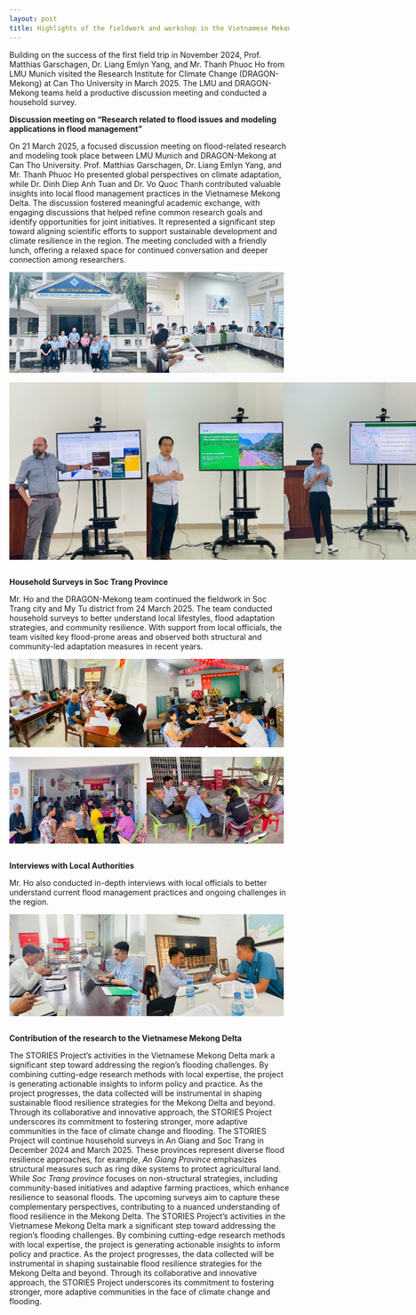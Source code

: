 ```yaml
---
layout: post
title: Highlights of the fieldwork and workshop in the Vietnamese Mekong Delta
---
```


Building on the success of the first field trip in November 2024, Prof. Matthias Garschagen, Dr. Liang Emlyn Yang, and Mr. Thanh Phuoc Ho from LMU Munich visited the Research Institute for Climate Change (DRAGON-Mekong) at Can Tho University in March 2025. The LMU and DRAGON-Mekong teams held a productive discussion meeting and conducted a household survey.

**Discussion meeting on “Research related to flood issues and modeling applications in flood management”**

On 21 March 2025, a focused discussion meeting on flood-related research and modeling took place between LMU Munich and DRAGON-Mekong at Can Tho University. Prof. Matthias Garschagen, Dr. Liang Emlyn Yang, and Mr. Thanh Phuoc Ho presented global perspectives on climate adaptation, while Dr. Dinh Diep Anh Tuan and Dr. Vo Quoc Thanh contributed valuable insights into local flood management practices in the Vietnamese Mekong Delta.
The discussion fostered meaningful academic exchange, with engaging discussions that helped refine common research goals and identify opportunities for joint initiatives. It represented a significant step toward aligning scientific efforts to support sustainable development and climate resilience in the region.
The meeting concluded with a friendly lunch, offering a relaxed space for continued conversation and deeper connection among researchers.


<div style="display: flex;">
  <img src="/assets/images/content/Fieldwork_VMD_2025.04.20.jpg" style="width: 49%;">
  <img src="/assets/images/content/Fieldwork_VMD_2025.04.20-1.jpg" style="width: 49%;">
</div>
<br>
<div style="display: flex;">
  <img src="/assets/images/content/Fieldwork_VMD_2025.04.20-2.jpg" style="width: 49%;">
  <img src="/assets/images/content/Fieldwork_VMD_2025.04.20-3.jpg" style="width: 49%;">
  <img src="/assets/images/content/Fieldwork_VMD_2025.04.20-4.jpg" style="width: 49%;">
</div>
<br>

**Household Surveys in Soc Trang Province**

Mr. Ho and the DRAGON-Mekong team continued the fieldwork in Soc Trang city and My Tu district from 24 March 2025. The team conducted household surveys to better understand local lifestyles, flood adaptation strategies, and community resilience. With support from local officials, the team visited key flood-prone areas and observed both structural and community-led adaptation measures in recent years.


<div style="display: flex;">
  <img src="/assets/images/content/Fieldwork_VMD_2025.04.20-5.jpg" style="width: 49%;">
  <img src="/assets/images/content/Fieldwork_VMD_2025.04.20-6.jpg" style="width: 49%;">
</div>
<br>
<div style="display: flex;">
  <img src="/assets/images/content/Fieldwork_VMD_2025.04.20-7.jpg" style="width: 49%;">
  <img src="/assets/images/content/Fieldwork_VMD_2025.04.20-8.jpg" style="width: 49%;">
</div>
<br>


**Interviews with Local Authorities**

Mr. Ho also conducted in-depth interviews with local officials to better understand current flood management practices and ongoing challenges in the region.

<div style="display: flex;">
  <img src="/assets/images/content/Fieldwork_VMD_2025.04.20-9.jpg" style="width: 49%;">
  <img src="/assets/images/content/Fieldwork_VMD_2025.04.20-10.jpg" style="width: 49%;">
</div>
<br>


**Contribution of the research to the Vietnamese Mekong Delta**

The STORIES Project’s activities in the Vietnamese Mekong Delta mark a significant step toward addressing the region’s flooding challenges. By combining cutting-edge research methods with local expertise, the project is generating actionable insights to inform policy and practice. As the project progresses, the data collected will be instrumental in shaping sustainable flood resilience strategies for the Mekong Delta and beyond. Through its collaborative and innovative approach, the STORIES Project underscores its commitment to fostering stronger, more adaptive communities in the face of climate change and flooding.
The STORIES Project will continue household surveys in An Giang and Soc Trang in December 2024 and March 2025. These provinces represent diverse flood resilience approaches, for example, *An Giang Province* emphasizes structural measures such as ring dike systems to protect agricultural land. While *Soc Trang province* focuses on non-structural strategies, including community-based initiatives and adaptive farming practices, which enhance resilience to seasonal floods. The upcoming surveys aim to capture these complementary perspectives, contributing to a nuanced understanding of flood resilience in the Mekong Delta.
The STORIES Project’s activities in the Vietnamese Mekong Delta mark a significant step toward addressing the region’s flooding challenges. By combining cutting-edge research methods with local expertise, the project is generating actionable insights to inform policy and practice. As the project progresses, the data collected will be instrumental in shaping sustainable flood resilience strategies for the Mekong Delta and beyond. Through its collaborative and innovative approach, the STORIES Project underscores its commitment to fostering stronger, more adaptive communities in the face of climate change and flooding.

